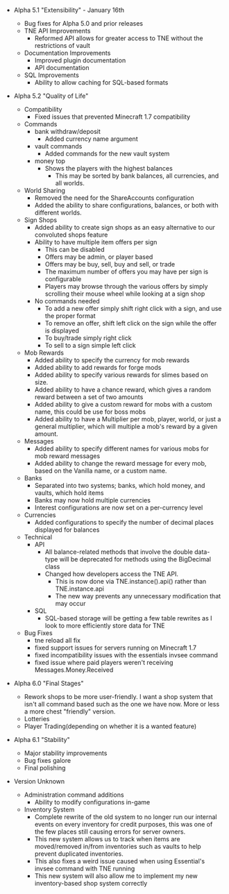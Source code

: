 - Alpha 5.1 "Extensibility" - January 16th
  - Bug fixes for Alpha 5.0 and prior releases
  - TNE API Improvements
    - Reformed API allows for greater access to TNE without the restrictions of vault
  - Documentation Improvements
    - Improved plugin documentation
    - API documentation
  - SQL Improvements
    - Ability to allow caching for SQL-based formats
    
- Alpha 5.2 "Quality of Life"
  - Compatibility
    - Fixed issues that prevented Minecraft 1.7 compatibility
  - Commands
    - bank withdraw/deposit
      - Added currency name argument
    - vault commands
      - Added commands for the new vault system
    - money top
      - Shows the players with the highest balances
        - This may be sorted by bank balances, all currencies, and all worlds.
  - World Sharing
    - Removed the need for the ShareAccounts configuration
    - Added the ability to share configurations, balances, or both with different worlds.
  - Sign Shops
    - Added ability to create sign shops as an easy alternative to our convoluted shops feature
    - Ability to have multiple item offers per sign
      - This can be disabled
      - Offers may be admin, or player based
      - Offers may be buy, sell, buy and sell, or trade
      - The maximum number of offers you may have per sign is configurable
      - Players may browse through the various offers by simply scrolling their mouse wheel while looking at a sign shop
    - No commands needed
      - To add a new offer simply shift right click with a sign, and use the proper format
      - To remove an offer, shift left click on the sign while the offer is displayed
      - To buy/trade simply right click
      - To sell to a sign simple left click
  - Mob Rewards
    - Added ability to specify the currency for mob rewards
    - Added ability to add rewards for forge mods
    - Added ability to specify various rewards for slimes based on size.
    - Added ability to have a chance reward, which gives a random reward between a set of two amounts
    - Added ability to give a custom reward for mobs with a custom name, this could be use for boss mobs
    - Added ability to have a Multiplier per mob, player, world, or just a general multiplier, which will multiple a mob's reward by a given amount.
  - Messages
    - Added ability to specify different names for various mobs for mob reward messages
    - Added ability to change the reward message for every mob, based on the Vanilla name, or a custom name.
  - Banks
    - Separated into two systems; banks, which hold money, and vaults, which hold items
    - Banks may now hold multiple currencies
    - Interest configurations are now set on a per-currency level
  - Currencies
    - Added configurations to specify the number of decimal places displayed for balances 
  - Technical
    - API
      - All balance-related methods that involve the double data-type will be deprecated for methods using the BigDecimal class
      - Changed how developers access the TNE API.
        - This is now done via TNE.instance().api() rather than TNE.instance.api
        - The new way prevents any unnecessary modification that may occur
    - SQL
      - SQL-based storage will be getting a few table rewrites as I look to more efficiently store data for TNE
  - Bug Fixes
    - tne reload all fix
    - fixed support issues for servers running on Minecraft 1.7
    - fixed incompatibility issues with the essentials invsee command
    - fixed issue where paid players weren't receiving Messages.Money.Received
  
- Alpha 6.0 "Final Stages"
  - Rework shops to be more user-friendly. I want a shop system that isn't all command based such as the one we have now. More or less a more chest "friendly" version.
  - Lotteries
  - Player Trading(depending on whether it is a wanted feature)
  
- Alpha 6.1 "Stability"
  - Major stability improvements
  - Bug fixes galore
  - Final polishing
    
- Version Unknown
  - Administration command additions
    - Ability to modify configurations in-game
  - Inventory System
    - Complete rewrite of the old system to no longer run our internal events on every inventory for credit purposes, this
    was one of the few places still causing errors for server owners.
    - This new system allows us to track when items are moved/removed in/from inventories such as vaults to help prevent
    duplicated inventories.
    - This also fixes a weird issue caused when using Essential's invsee command with TNE running
    - This new system will also allow me to implement my new inventory-based shop system correctly
